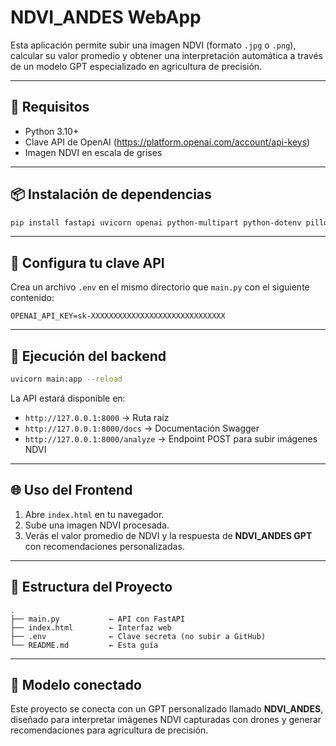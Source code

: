 # NDVI_ANDES WebApp

Esta aplicación permite subir una imagen NDVI (formato `.jpg` o `.png`), calcular su valor promedio y obtener una interpretación automática a través de un modelo GPT especializado en agricultura de precisión.

---

## 🔧 Requisitos

- Python 3.10+
- Clave API de OpenAI (https://platform.openai.com/account/api-keys)
- Imagen NDVI en escala de grises

---

## 📦 Instalación de dependencias

```bash
pip install fastapi uvicorn openai python-multipart python-dotenv pillow numpy
```

---

## 🔐 Configura tu clave API

Crea un archivo `.env` en el mismo directorio que `main.py` con el siguiente contenido:

```env
OPENAI_API_KEY=sk-XXXXXXXXXXXXXXXXXXXXXXXXXXXXXX
```

---

## 🚀 Ejecución del backend

```bash
uvicorn main:app --reload
```

La API estará disponible en:

- `http://127.0.0.1:8000` → Ruta raíz
- `http://127.0.0.1:8000/docs` → Documentación Swagger
- `http://127.0.0.1:8000/analyze` → Endpoint POST para subir imágenes NDVI

---

## 🌐 Uso del Frontend

1. Abre `index.html` en tu navegador.
2. Sube una imagen NDVI procesada.
3. Verás el valor promedio de NDVI y la respuesta de **NDVI_ANDES GPT** con recomendaciones personalizadas.

---

## 📁 Estructura del Proyecto

```
.
├── main.py           ← API con FastAPI
├── index.html        ← Interfaz web
├── .env              ← Clave secreta (no subir a GitHub)
└── README.md         ← Esta guía
```

---

## 🧠 Modelo conectado

Este proyecto se conecta con un GPT personalizado llamado **NDVI_ANDES**, diseñado para interpretar imágenes NDVI capturadas con drones y generar recomendaciones para agricultura de precisión.

